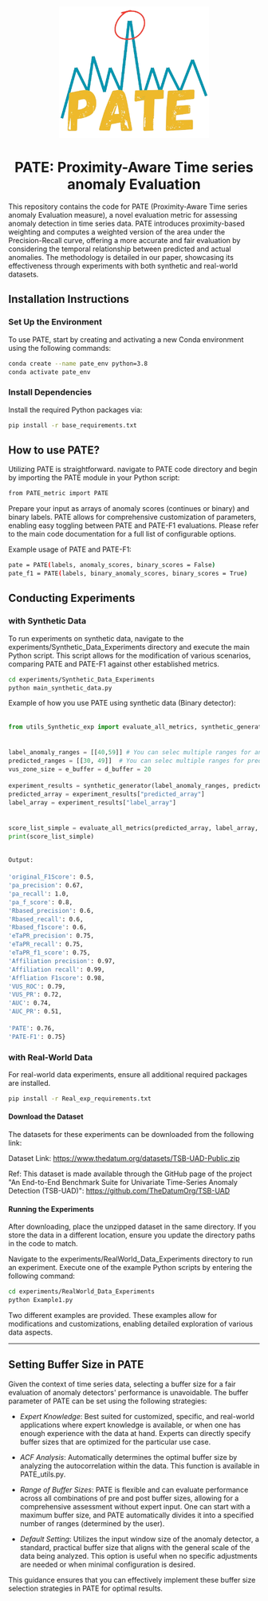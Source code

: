 <p align="center">
<img width="300" src="./docs/PATE_logo.png"/>
</p>


<h1 align="center">PATE: Proximity-Aware Time series anomaly Evaluation</h1>


This repository contains the code for PATE (Proximity-Aware Time series anomaly Evaluation measure), a novel evaluation metric for assessing anomaly detection in time series data. PATE introduces proximity-based weighting and computes a weighted version of the area under the Precision-Recall curve, offering a more accurate and fair evaluation by considering the temporal relationship between predicted and actual anomalies. The methodology is detailed in our paper, showcasing its effectiveness through experiments with both synthetic and real-world datasets.
 
 
## Installation Instructions

### Set Up the Environment
To use PATE, start by creating and activating a new Conda environment using the following commands:

```bash
conda create --name pate_env python=3.8
conda activate pate_env
```

### Install Dependencies
Install the required Python packages via:

```bash
pip install -r base_requirements.txt
```

## How to use PATE? 
Utilizing PATE is straightforward. navigate to PATE code directory and begin by importing the PATE module in your Python script:

```bash
from PATE_metric import PATE
```

Prepare your input as arrays of anomaly scores (continues or binary) and binary labels. PATE allows for comprehensive customization of parameters, enabling easy toggling between PATE and PATE-F1 evaluations. Please refer to the main code documentation for a full list of configurable options.

Example usage of PATE and PATE-F1:

```bash
pate = PATE(labels, anomaly_scores, binary_scores = False)
pate_f1 = PATE(labels, binary_anomaly_scores, binary_scores = True)
```


## Conducting Experiments

### with Synthetic Data

To run experiments on synthetic data, navigate to the experiments/Synthetic_Data_Experiments directory and execute the main Python script.
This script allows for the modification of various scenarios, comparing PATE and PATE-F1 against other established metrics.


```bash
cd experiments/Synthetic_Data_Experiments
python main_synthetic_data.py
```

Example of how you use PATE using synthetic data (Binary detector):

```python

from utils_Synthetic_exp import evaluate_all_metrics, synthetic_generator


label_anomaly_ranges = [[40,59]] # You can selec multiple ranges for anomaly. Here we selected one range with the size of 20 points (A_k) 
predicted_ranges = [[30, 49]]  # You can selec multiple ranges for predictions. Here we selected the range the same as Scenario 2, proposed in the original paper. 
vus_zone_size = e_buffer = d_buffer = 20 

experiment_results = synthetic_generator(label_anomaly_ranges, predicted_ranges, vus_zone_size, e_buffer, d_buffer)
predicted_array = experiment_results["predicted_array"]
label_array = experiment_results["label_array"]


score_list_simple = evaluate_all_metrics(predicted_array, label_array, vus_zone_size, e_buffer, d_buffer)
print(score_list_simple)


```


```bash

Output:

'original_F1Score': 0.5,
'pa_precision': 0.67,
'pa_recall': 1.0,
'pa_f_score': 0.8,
'Rbased_precision': 0.6,
'Rbased_recall': 0.6,
'Rbased_f1score': 0.6,
'eTaPR_precision': 0.75,
'eTaPR_recall': 0.75,
'eTaPR_f1_score': 0.75,
'Affiliation precision': 0.97,
'Affiliation recall': 0.99,
'Affliation F1score': 0.98,
'VUS_ROC': 0.79,
'VUS_PR': 0.72,
'AUC': 0.74,
'AUC_PR': 0.51,

'PATE': 0.76,
'PATE-F1': 0.75}

```

### with Real-World Data
For real-world data experiments, ensure all additional required packages are installed.

```bash
pip install -r Real_exp_requirements.txt
```

#### Download the Dataset
The datasets for these experiments can be downloaded from the following link:

Dataset Link: https://www.thedatum.org/datasets/TSB-UAD-Public.zip 

Ref: This dataset is made available through the GitHub page of the project "An End-to-End Benchmark Suite for Univariate Time-Series Anomaly Detection (TSB-UAD)": https://github.com/TheDatumOrg/TSB-UAD

#### Running the Experiments

After downloading, place the unzipped dataset in the same directory. If you store the data in a different location, ensure you update the directory paths in the code to match.

Navigate to the experiments/RealWorld_Data_Experiments directory to run an experiment. Execute one of the example Python scripts by entering the following command:

```bash
cd experiments/RealWorld_Data_Experiments
python Example1.py
```
Two different examples are provided. These examples allow for modifications and customizations, enabling detailed exploration of various data aspects.


---

## Setting Buffer Size in PATE

Given the context of time series data, selecting a buffer size for a fair evaluation of anomaly detectors' performance is unavoidable. The buffer parameter of PATE can be set using the following strategies:

- *Expert Knowledge*: Best suited for customized, specific, and real-world applications where expert knowledge is available, or when one has enough experience with the data at hand. Experts can directly specify buffer sizes that are optimized for the particular use case.

- *ACF Analysis*: Automatically determines the optimal buffer size by analyzing the autocorrelation within the data. This function is available in PATE_utils.py.

- *Range of Buffer Sizes*: PATE is flexible and can evaluate performance across all combinations of pre and post buffer sizes, allowing for a comprehensive assessment without expert input. One can start with a maximum buffer size, and PATE automatically divides it into a specified number of ranges (determined by the user).

- *Default Setting*: Utilizes the input window size of the anomaly detector, a standard, practical buffer size that aligns with the general scale of the data being analyzed. This option is useful when no specific adjustments are needed or when minimal configuration is desired.

This guidance ensures that you can effectively implement these buffer size selection strategies in PATE for optimal results.
